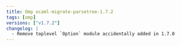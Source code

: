 ```yaml
---
title: Omp ocaml-migrate-parsetree-1.7.2
tags: [omp]
versions: ["v1.7.2"]
changelog: |
  - Remove toplevel `Option` module accidentally added in 1.7.0
---
```


